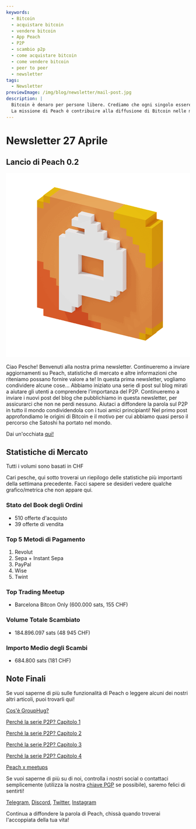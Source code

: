 ```yaml
---
keywords:
  - Bitcoin
  - acquistare bitcoin
  - vendere bitcoin
  - App Peach
  - P2P
  - scambio p2p
  - come acquistare bitcoin
  - come vendere bitcoin
  - peer to peer
  - newsletter
tags:
  - Newsletter
previewImage: /img/blog/newsletter/mail-post.jpg
description: |
  Bitcoin è denaro per persone libere. Crediamo che ogni singolo essere umano abbia il diritto di scegliere quale denaro utilizzare per conservare la propria ricchezza, il risultato del suo lavoro, del suo tempo e della sua energia.
  La missione di Peach è contribuire alla diffusione di Bitcoin nelle mani delle persone.
---
```


# Newsletter 27 Aprile

## Lancio di Peach 0.2

![peachy peach bitcoin gif](/img/blog/newsletter/gif-peach.gif)

Ciao Pesche!
Benvenuti alla nostra prima newsletter. Continueremo a inviare aggiornamenti su Peach, statistiche di mercato e altre informazioni che riteniamo possano fornire valore a te!
In questa prima newsletter, vogliamo condividere alcune cose...
Abbiamo iniziato una serie di post sul blog mirati a aiutare gli utenti a comprendere l'importanza del P2P. Continueremo a inviare i nuovi post del blog che pubblichiamo in questa newsletter, per assicurarci che non ne perdi nessuno.
Aiutaci a diffondere la parola sul P2P in tutto il mondo condividendola con i tuoi amici principianti!
Nel primo post approfondiamo le origini di Bitcoin e il motivo per cui abbiamo quasi perso il percorso che Satoshi ha portato nel mondo.

Dai un'occhiata [qui!](https://peachbitcoin.com/it/blog/why-p2p-chapter-1/)

## Statistiche di Mercato

Tutti i volumi sono basati in CHF

Cari pesche, qui sotto troverai un riepilogo delle statistiche più importanti della settimana precedente. Facci sapere se desideri vedere qualche grafico/metrica che non appare qui.

### Stato del Book degli Ordini

- 510 offerte d'acquisto
- 39 offerte di vendita

### Top 5 Metodi di Pagamento

1. Revolut
2. Sepa + Instant Sepa
3. PayPal
4. Wise
5. Twint

### Top Trading Meetup

- Barcelona Bitcon Only (600.000 sats, 155 CHF)

### Volume Totale Scambiato

- 184.896.097 sats (48 945 CHF)

### Importo Medio degli Scambi

- 684.800 sats (181 CHF)

## Note Finali

Se vuoi saperne di più sulle funzionalità di Peach o leggere alcuni dei nostri altri articoli, puoi trovarli qui!

[Cos'è GroupHug?](https://peachbitcoin.com/it/blog/group-hug/)

[Perché la serie P2P? Capitolo 1](https://peachbitcoin.com/it/blog/why-p2p-chapter-1/)

[Perché la serie P2P? Capitolo 2](https://peachbitcoin.com/it/blog/why-p2p-chapter-2/)

[Perché la serie P2P? Capitolo 3](https://peachbitcoin.com/it/blog/why-p2p-chapter-3-circular-economies/)

[Perché la serie P2P? Capitolo 4](https://peachbitcoin.com/it/blog/why-p2p-chapter-4-chains-of-trust/)

[Peach x meetups](https://peachbitcoin.com/it/blog/peach-for-meetups/)

Se vuoi saperne di più su di noi, controlla i nostri social o contattaci semplicemente (utilizza la nostra [chiave PGP](https://keys.openpgp.org/vks/v1/by-fingerprint/48339A19645E2E53488E0E5479E1B270FACD1BD2) se possibile), saremo felici di sentirti!

[Telegram](https://t.me/+GkOW1J-ixBBkZWRk), [Discord](https://discord.gg/ypeHz3SW54), [Twitter](https://twitter.com/peachbitcoin), [Instagram](https://instagram.com/peachbitcoin)

Continua a diffondere la parola di Peach, chissà quando troverai l'accoppiata della tua vita!
